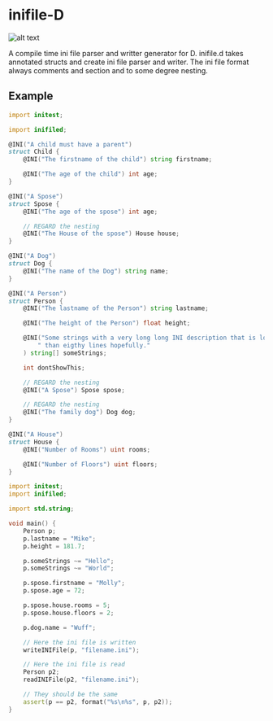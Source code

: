 inifile-D
=========

![alt text](https://travis-ci.org/burner/inifiled.svg)

A compile time ini file parser and writter generator for D.
inifile.d takes annotated structs and create ini file parser and writer.
The ini file format always comments and section and to some degree nesting.

Example
-------

```d
import initest;

import inifiled;

@INI("A child must have a parent") 
struct Child {
	@INI("The firstname of the child") string firstname;

	@INI("The age of the child") int age;
}

@INI("A Spose") 
struct Spose {
	@INI("The age of the spose") int age;

	// REGARD the nesting
	@INI("The House of the spose") House house;
}

@INI("A Dog") 
struct Dog {
	@INI("The name of the Dog") string name;
}

@INI("A Person") 
struct Person {
	@INI("The lastname of the Person") string lastname;

	@INI("The height of the Person") float height;

	@INI("Some strings with a very long long INI description that is longer" ~
		" than eigthy lines hopefully."
	) string[] someStrings;

	int dontShowThis;

	// REGARD the nesting
	@INI("A Spose") Spose spose;

	// REGARD the nesting
	@INI("The family dog") Dog dog;
}

@INI("A House")
struct House {
	@INI("Number of Rooms") uint rooms;

	@INI("Number of Floors") uint floors;
}
```

```d
import initest;
import inifiled;

import std.string;

void main() {
	Person p;
	p.lastname = "Mike";
	p.height = 181.7;

	p.someStrings ~= "Hello";
	p.someStrings ~= "World";

	p.spose.firstname = "Molly";
	p.spose.age = 72;

	p.spose.house.rooms = 5;
	p.spose.house.floors = 2;

	p.dog.name = "Wuff";

	// Here the ini file is written
	writeINIFile(p, "filename.ini");

	// Here the ini file is read
	Person p2;
	readINIFile(p2, "filename.ini");

	// They should be the same
	assert(p == p2, format("%s\n%s", p, p2));
}
```
